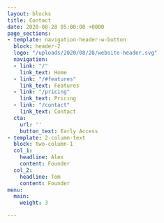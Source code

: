 ```yaml
---
layout: blocks
title: Contact
date: 2020-08-28 05:00:00 +0000
page_sections:
- template: navigation-header-w-button
  block: header-2
  logo: "/uploads/2020/08/28/website-header.svg"
  navigation:
  - link: "/"
    link_text: Home
  - link: "/#features"
    link_text: Features
  - link: "/pricing"
    link_text: Pricing
  - link: "/contact"
    link_text: Contact
  cta:
    url: ''
    button_text: Early Access
- template: 2-column-text
  block: two-column-1
  col_1:
    headline: Alex
    content: Founder
  col_2:
    headline: Tom
    content: Founder
menu:
  main:
    weight: 3

---
```

